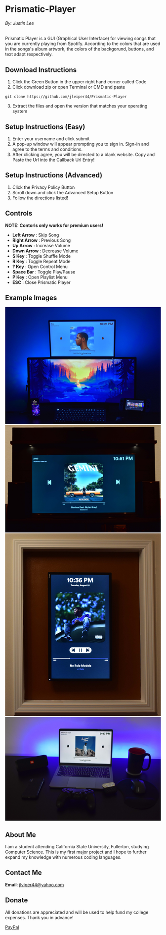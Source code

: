 # Prismatic-Player
###### By: Justin Lee
Prismatic Player is a GUI (Graphical User Interface) for viewing songs that you are currently playing from Spotify. 
According to the colors that are used in the songs's album artwork, the colors of the backgorund, buttons, and text adapt respectively.

## Download Instructions
1. Click the Green Button in the upper right hand corner called Code
2. Click download zip or
open Terminal or CMD and paste
```
git clone https://github.com/jlviper44/Prismatic-Player
```

3. Extract the files and open the version that matches your operating system

## Setup Instructions (Easy)
1. Enter your username and click submit
2. A pop-up window will appear prompting you to sign in. Sign-in and agree to the terms and conditions.
3. After clicking agree, you will be directed to a blank website. Copy and Paste the Url into the Callback Url Entry!

## Setup Instructions (Advanced)
1. Click the Privacy Policy Button
2. Scroll down and click the Advanced Setup Button
3. Follow the directions listed! 

## Controls
**NOTE: Contorls only works for premium users!**
+ **Left Arrow** : Skip Song
+ **Right Arrow** : Previous Song
+ **Up Arrow** : Increase Volume
+ **Down Arrow** : Decrease Volume
+ **S Key** : Toggle Shuffle Mode
+ **R Key** : Toggle Repeat Mode
+ **? Key** : Open Control Menu
+ **Space Bar** : Toggle Play/Pause
+ **P Key** : Open Playlist Menu
+ **ESC** : Close Prismatic Player

## Example Images
![1](https://github.com/jlviper44/Prismatic-Player/blob/master/Example%20Images/1.jpg)
![2](https://github.com/jlviper44/Prismatic-Player/blob/master/Example%20Images/2.jpg)
![3](https://github.com/jlviper44/Prismatic-Player/blob/master/Example%20Images/3.jpg)
![4](https://github.com/jlviper44/Prismatic-Player/blob/master/Example%20Images/4.jpg)

## About Me
I am a student attending California State University, Fullerton, studying Computer Science. 
This is my first major project and I hope to further expand my knowledge with numerous coding languages.

## Contact Me
**Email**: jlviper44@yahoo.com

## Donate
All donations are appreciated and will be used to help fund my college expenses. 
Thank you in advance!

[PayPal](https://www.paypal.com/cgi-bin/webscr?cmd=_donations&business=jlviper44%40gmail.com&currency_code=USD&source=url)
